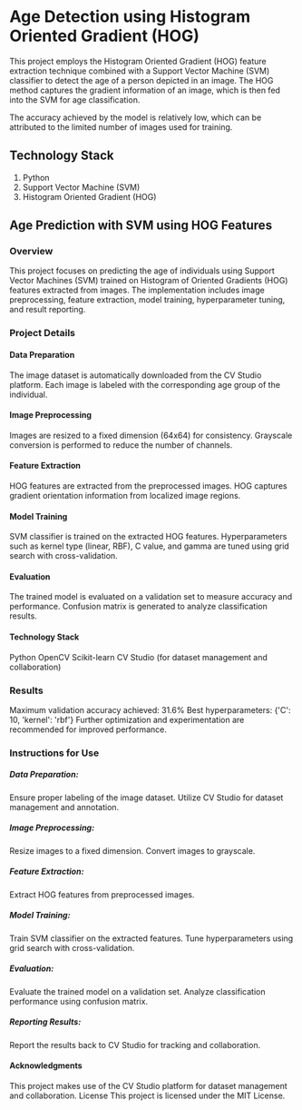 # Age Detection using Histogram Oriented Gradient (HOG)

This project employs the Histogram Oriented Gradient (HOG) feature extraction technique combined with a Support Vector Machine (SVM) classifier to detect the age of a person depicted in an image. The HOG method captures the gradient information of an image, which is then fed into the SVM for age classification.

The accuracy achieved by the model is relatively low, which can be attributed to the limited number of images used for training. 

## Technology Stack
1. Python
2. Support Vector Machine (SVM)
3. Histogram Oriented Gradient (HOG)

## Age Prediction with SVM using HOG Features

### Overview
This project focuses on predicting the age of individuals using Support Vector Machines (SVM) trained on Histogram of Oriented Gradients (HOG) features extracted from images. The implementation includes image preprocessing, feature extraction, model training, hyperparameter tuning, and result reporting.

### Project Details

#### Data Preparation
The image dataset is automatically downloaded from the CV Studio platform.
Each image is labeled with the corresponding age group of the individual.

#### Image Preprocessing
Images are resized to a fixed dimension (64x64) for consistency.
Grayscale conversion is performed to reduce the number of channels.

#### Feature Extraction
HOG features are extracted from the preprocessed images.
HOG captures gradient orientation information from localized image regions.

#### Model Training
SVM classifier is trained on the extracted HOG features.
Hyperparameters such as kernel type (linear, RBF), C value, and gamma are tuned using grid search with cross-validation.

#### Evaluation
The trained model is evaluated on a validation set to measure accuracy and performance.
Confusion matrix is generated to analyze classification results.

#### Technology Stack
Python
OpenCV
Scikit-learn
CV Studio (for dataset management and collaboration)

### Results
Maximum validation accuracy achieved: 31.6%
Best hyperparameters: {'C': 10, 'kernel': 'rbf'}
Further optimization and experimentation are recommended for improved performance.

### Instructions for Use
##### Data Preparation:
Ensure proper labeling of the image dataset.
Utilize CV Studio for dataset management and annotation.
##### Image Preprocessing:
Resize images to a fixed dimension.
Convert images to grayscale.
##### Feature Extraction:
Extract HOG features from preprocessed images.
##### Model Training:
Train SVM classifier on the extracted features.
Tune hyperparameters using grid search with cross-validation.
##### Evaluation:
Evaluate the trained model on a validation set.
Analyze classification performance using confusion matrix.
##### Reporting Results:
Report the results back to CV Studio for tracking and collaboration.


#### Acknowledgments
This project makes use of the CV Studio platform for dataset management and collaboration.
License
This project is licensed under the MIT License.




